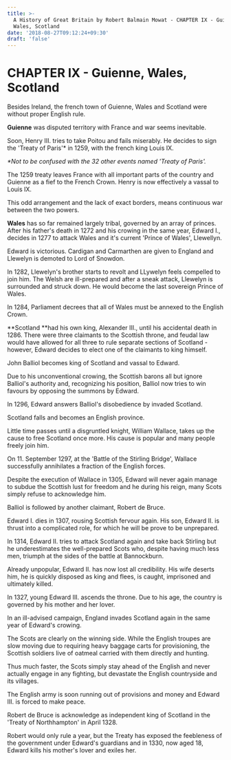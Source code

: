 ```yaml
---
title: >-
  A History of Great Britain by Robert Balmain Mowat - CHAPTER IX - Guienne,
  Wales, Scotland
date: '2018-08-27T09:12:24+09:30'
draft: 'false'
---
```

# CHAPTER IX - Guienne, Wales, Scotland

Besides Ireland, the french town of Guienne, Wales and Scotland were without proper English rule.

**Guienne** was disputed territory with France and war seems inevitable.

Soon, Henry III. tries to take Poitou and fails miserably. He decides to sign the 'Treaty of Paris'* in 1259, with the french king Louis IX. 

_\*Not to be confused with the 32 other events named 'Treaty of Paris'._

The 1259 treaty leaves France with all important parts of the country and Guienne as a fief to the French Crown. Henry is now effectively a vassal to Louis IX.

This odd arrangement and the lack of exact borders, means continuous war between the two powers.

**Wales** has so far remained largely tribal, governed by an array of princes. After his father's death in 1272 and his crowing in the same year, Edward I., decides in 1277 to attack Wales and it's current 'Prince of Wales', Llewellyn.

Edward is victorious. Cardigan and Carmarthen are given to England and Llewelyn is demoted to Lord of Snowdon.

In 1282, Llewelyn's brother starts to revolt and LLywelyn feels compelled to join him. The Welsh are ill-prepared and after a sneak attack, Llewelyn is surrounded and struck down. He would become the last sovereign Prince of Wales.

In 1284, Parliament decrees that all of Wales must be annexed to the English Crown.

**Scotland **had his own king, Alexander III., until his accidental death in 1286. There were three claimants to the Scottish throne, and feudal law would have allowed for all three to rule separate sections of Scotland - however, Edward decides to elect one of the claimants to king himself.

John Balliol becomes king of Scotland and vassal to Edward.

Due to his unconventional crowing, the Scottish barons all but ignore Balliol's authority and, recognizing his position, Balliol now tries to win favours by opposing the summons by Edward.

In 1296, Edward answers Balliol's disobedience by invaded Scotland.

Scotland falls and becomes an English province.

Little time passes until a disgruntled knight, William Wallace, takes up the cause to free Scotland once more. His cause is popular and many people freely join him.

On 11. September 1297, at the 'Battle of the Stirling Bridge', Wallace successfully annihilates a fraction of the English forces. 

Despite the execution of Wallace in 1305, Edward will never again manage to subdue the Scottish lust for freedom and he during his reign, many Scots simply refuse to acknowledge him.

Balliol is followed by another claimant, Robert de Bruce.

Edward I. dies in 1307, rousing Scottish fervour again. His son, Edward II. is thrust into a complicated role, for which he will be prove to be unprepared.

In 1314, Edward II. tries to attack Scotland again and take back Stirling but he underestimates the well-prepared Scots who, despite having much less men, triumph at the sides of the battle at Bannockburn.

Already unpopular, Edward II. has now lost all credibility. His wife deserts him, he is quickly disposed as king and flees, is caught, imprisoned and ultimately killed.

In 1327, young Edward III. ascends the throne. Due to his age, the country is governed by his mother and her lover.

In an ill-advised campaign, England invades Scotland again in the same year of Edward's crowing.

The Scots are clearly on the winning side. While the English troupes are slow moving due to requiring heavy baggage carts for provisioning, the Scottish soldiers live of oatmeal carried with them directly and hunting.

Thus much faster, the Scots simply stay ahead of the English and never actually engage in any fighting, but devastate the English countryside and its villages.

The English army is soon running out of provisions and money and Edward III. is forced to make peace.

Robert de Bruce is acknowledge as independent king of Scotland in the 'Treaty of Northhampton' in April 1328.

Robert would only rule a year, but the Treaty has exposed the feebleness of the government under Edward's guardians and in 1330, now aged 18, Edward kills his mother's lover and exiles her.
